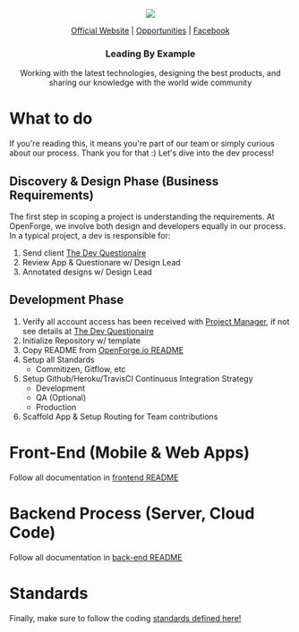 <p align="center">
  <img src="https://github.com/openforge/main-website/blob/master/src/assets/logo-openforge.png?raw=true"/>
</p>
<p align="center">
  <a href="http://www.openforge.io/">Official Website</a> |
  <a href="http://www.openforge.io/opportunities">Opportunities</a> |
  <a href="https://www.facebook.com/OpenForgeUS/">Facebook</a>
</p>

<h3 align="center">
  Leading By Example
</h3>

<p align="center">
  Working with the latest technologies, designing the best products, and sharing our knowledge with the world wide community
</p>

# What to do

If you're reading this, it means you're part of our team or simply curious about our process.  Thank you for that :)  Let's dive into the dev process!


## Discovery & Design Phase (Business Requirements)

The first step in scoping a project is understanding the requirements.   At OpenForge, we involve both design and developers equally in our process.  In a typical project, a dev is responsible for:

1. Send client [The Dev Questionaire](https://github.com/openforge/Standards/blob/master/dev-process/questionnaire/dev-questionnaire.md)
2. Review App & Questionare w/ Design Lead
3. Annotated designs w/ Design Lead

## Development Phase

1. Verify all account access has been received with [Project Manager](https://github.com/openforge/Standards/tree/master/project-management), if not see details at [The Dev Questionaire](https://github.com/openforge/Standards/blob/master/dev-process/questionnaire/dev-questionnaire.md)
2. Initialize Repository w/ template
3. Copy README from [OpenForge.io README](https://github.com/openforge/OPENFORGE.IO)
4. Setup all Standards 
     * Commitizen, Gitflow, etc
5. Setup Github/Heroku/TravisCI Continuous Integration Strategy
    * Development
    * QA (Optional)
    * Production
6. Scaffold App & Setup Routing for Team contributions

# Front-End (Mobile & Web Apps)

Follow all documentation in [frontend README](https://github.com/openforge/Standards/tree/master/dev-process/front-end/)

# Backend Process (Server, Cloud Code)

Follow all documentation in [back-end README](https://github.com/openforge/Standards/tree/master/dev-process/back-end/)

# Standards

Finally, make sure to follow the coding [standards defined here!](https://github.com/openforge/Standards/tree/master/dev-process/standards/)